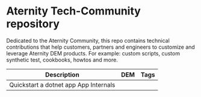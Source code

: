 # Aternity Tech-Community repository

Dedicated to the Aternity Community, this repo contains technical contributions that help customers, partners and engineers to customize and leverage Aternity DEM products.
For example: custom scripts, custom synthetic test, cookbooks, howtos and more.


| Description | DEM | Tags | 
| --- | --- | --- |
| Quickstart  a dotnet app App Internals |  
